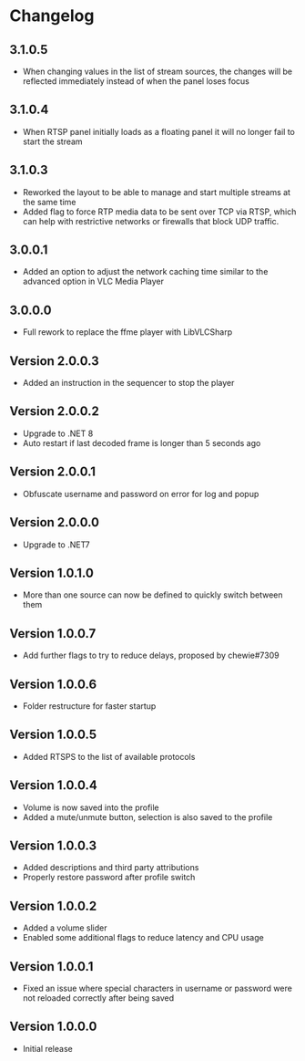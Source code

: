 ﻿# Changelog

## 3.1.0.5
- When changing values in the list of stream sources, the changes will be reflected immediately instead of when the panel loses focus

## 3.1.0.4
- When RTSP panel initially loads as a floating panel it will no longer fail to start the stream

## 3.1.0.3
- Reworked the layout to be able to manage and start multiple streams at the same time
- Added flag to force RTP media data to be sent over TCP via RTSP, which can help with restrictive networks or firewalls that block UDP traffic.

## 3.0.0.1
- Added an option to adjust the network caching time similar to the advanced option in VLC Media Player

## 3.0.0.0
- Full rework to replace the ffme player with LibVLCSharp

## Version 2.0.0.3
- Added an instruction in the sequencer to stop the player

## Version 2.0.0.2
- Upgrade to .NET 8
- Auto restart if last decoded frame is longer than 5 seconds ago

## Version 2.0.0.1
- Obfuscate username and password on error for log and popup

## Version 2.0.0.0
- Upgrade to .NET7

## Version 1.0.1.0
- More than one source can now be defined to quickly switch between them

## Version 1.0.0.7
- Add further flags to try to reduce delays, proposed by chewie#7309

## Version 1.0.0.6
- Folder restructure for faster startup

## Version 1.0.0.5
- Added RTSPS to the list of available protocols

## Version 1.0.0.4
- Volume is now saved into the profile
- Added a mute/unmute button, selection is also saved to the profile

## Version 1.0.0.3
- Added descriptions and third party attributions
- Properly restore password after profile switch

## Version 1.0.0.2
- Added a volume slider
- Enabled some additional flags to reduce latency and CPU usage

## Version 1.0.0.1
- Fixed an issue where special characters in username or password were not reloaded correctly after being saved

## Version 1.0.0.0
- Initial release